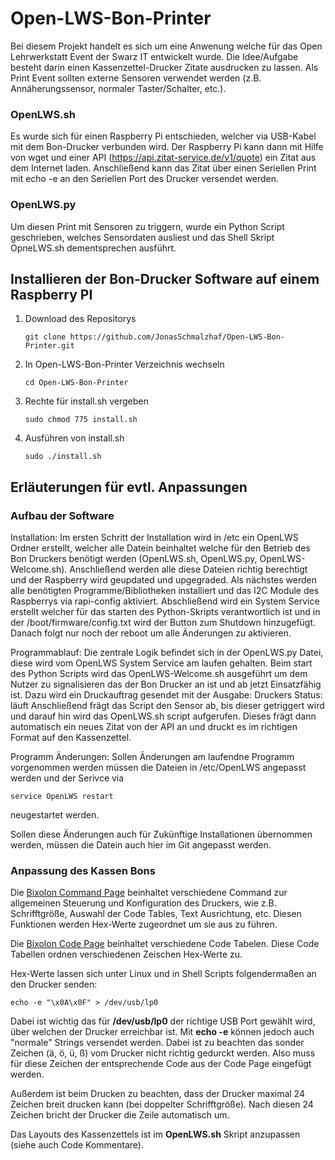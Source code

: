 # Open-LWS-Bon-Printer
Bei diesem Projekt handelt es sich um eine Anwenung welche für das Open Lehrwerkstatt Event der Swarz IT entwickelt wurde. Die Idee/Aufgabe besteht darin einen Kassenzettel-Drucker Zitate ausdrucken zu lassen. Als Print Event sollten externe Sensoren verwendet werden (z.B. Annäherungssensor, normaler Taster/Schalter, etc.).

### OpenLWS.sh
Es wurde sich für einen Raspberry Pi entschieden, welcher via USB-Kabel mit dem Bon-Drucker verbunden wird. Der Raspberry Pi kann dann mit Hilfe von wget und einer API (https://api.zitat-service.de/v1/quote) ein Zitat aus dem Internet laden. Anschließend kann das Zitat über einen Seriellen Print mit echo -e an den Seriellen Port des Drucker versendet werden.

### OpenLWS.py
Um diesen Print mit Sensoren zu triggern, wurde ein Python Script geschrieben, welches Sensordaten ausliest und das Shell Skript OpneLWS.sh dementsprechen ausführt.

## Installieren der Bon-Drucker Software auf einem Raspberry PI
1. Download des Repositorys
    ```
    git clone https://github.com/JonasSchmalzhaf/Open-LWS-Bon-Printer.git
    ```

2. In Open-LWS-Bon-Printer Verzeichnis wechseln
    ```
    cd Open-LWS-Bon-Printer
    ```

3. Rechte für install.sh vergeben
    ```
    sudo chmod 775 install.sh
    ```

4. Ausführen von install.sh
    ```
    sudo ./install.sh
    ```

## Erläuterungen für evtl. Anpassungen
### Aufbau der Software
Installation:
Im ersten Schritt der Installation wird in /etc ein OpenLWS Ordner erstellt, welcher alle Datein beinhaltet welche für den Betrieb des Bon Druckers benötigt werden (OpenLWS.sh, OpenLWS.py, OpenLWS-Welcome.sh). Anschließend werden alle diese Dateien richtig berechtigt und der Raspberry wird geupdated und upgegraded.
Als nächstes werden alle benötigten Programme/Bibliotheken installiert und das I2C Module des Raspberrys via rapi-config aktiviert.
Abschließend wird ein System Service erstellt welcher für das starten des Python-Skripts verantwortlich ist und in der /boot/firmware/config.txt wird der Button zum Shutdown hinzugefügt.
Danach folgt nur noch der reboot um alle Änderungen zu aktivieren.

Programmablauf:
Die zentrale Logik befindet sich in der OpenLWS.py Datei, diese wird vom OpenLWS System Service am laufen gehalten. Beim start des Python Scripts wird das OpenLWS-Welcome.sh ausgeführt um dem Nutzer zu signalisieren das der Bon Drucker an ist und ab jetzt Einsatzfähig ist. Dazu wird ein Druckauftrag gesendet mit der Ausgabe:
    Druckers Status: läuft
Anschließend frägt das Script den Sensor ab, bis dieser getriggert wird und darauf hin wird das OpenLWS.sh script aufgerufen. Dieses frägt dann automatisch ein neues Zitat von der API an und druckt es im richtigen Format auf den Kassenzettel.

Programm Änderungen:
Sollen Änderungen am laufendne Programm vorgenommen werden müssen die Dateien in /etc/OpenLWS angepasst werden und der Serivce via
```
service OpenLWS restart
```
neugestartet werden.

Sollen diese Änderungen auch für Zukünftige Installationen übernommen werden, müssen die Datein auch hier im Git angepasst werden.

### Anpassung des Kassen Bons
Die [Bixolon Command Page](https://www.bixolon.com/_upload/manual/Manual_Command_Thermal_POS_Printer_ENG_V1.00[9].pdf) beinhaltet verschiedene Command zur allgemeinen Steuerung und Konfiguration des Druckers, wie z.B. Schrifftgröße, Auswahl der Code Tables, Text Ausrichtung, etc. Diesen Funktionen werden Hex-Werte zugeordnet um sie aus zu führen.

Die [Bixolon Code Page](https://www.bixolon.com/_upload/manual/Manual_Code_Page_Thermal_Label_ENG_V1.03[4].pdf) beinhaltet verschiedene Code Tabelen. Diese Code Tabellen ordnen verschiedenen Zeischen Hex-Werte zu.

Hex-Werte lassen sich unter Linux und in Shell Scripts folgendermaßen an den Drucker senden:
  ```
  echo -e "\x0A\x0F" > /dev/usb/lp0
  ```

Dabei ist wichtig das für **/dev/usb/lp0** der richtige USB Port gewählt wird, über welchen der Drucker erreichbar ist.
Mit **echo -e** können jedoch auch "normale" Strings versendet werden. Dabei ist zu beachten das sonder Zeichen (ä, ö, ü, ß) vom Drucker nicht richtig gedurckt werden. Also muss für diese Zeichen der entsprechende Code aus der Code Page eingefügt werden.

Außerdem ist beim Drucken zu beachten, dass der Drucker maximal 24 Zeichen breit drucken kann (bei doppelter Schrifftgröße). Nach diesen 24 Zeichen bricht der Drucker die Zeile automatisch um.

Das Layouts des Kassenzettels ist im **OpenLWS.sh** Skript anzupassen (siehe auch Code Kommentare).
